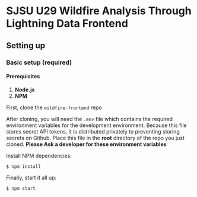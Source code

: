 # SJSU U29 Wildfire Analysis Through Lightning Data Frontend

## Setting up

### Basic setup (required)

#### Prerequisites
1. **Node.js**
2. **NPM**

First, clone the `wildfire-frontend` repo

After cloning, you will need the `.env` file which contains the required environment variables for the development environment. Because this file stores secret API tokens, it is distributed privately to preventing storing secrets on Github. Place this file in the **root** directory of the repo you just cloned. **Please Ask a developer for these environment variables**

Install NPM dependencies:

    $ npm install

Finally, start it all up:

    $ npm start

